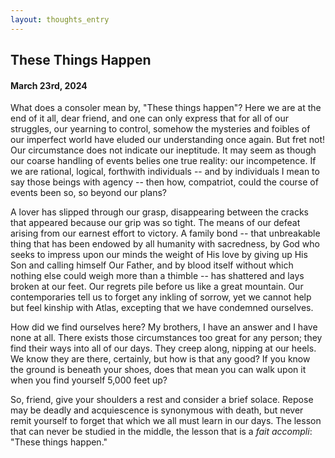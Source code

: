```yaml
---
layout: thoughts_entry
---
```


## These Things Happen

#### March 23rd, 2024

What does a consoler mean by, "These things happen"? Here we are at the end of it all,
dear friend, and one can only express that for all of our struggles, our yearning to
control, somehow the mysteries and foibles of our imperfect world have eluded our
understanding once again. But fret not! Our circumstance does not indicate our ineptitude.
It may seem as though our coarse handling of events belies one true reality: our
incompetence. If we are rational, logical, forthwith individuals -- and by individuals
I mean to say those beings with agency -- then how, compatriot, could the course of
events been so, so beyond our plans?

A lover has slipped through our grasp, disappearing between the cracks that appeared
because our grip was so tight. The means of our defeat arising from our earnest effort
to victory. A family bond -- that unbreakable thing that has been endowed by all humanity
with sacredness, by God who seeks to impress upon our minds the weight of
His love by giving up His Son and calling himself Our Father, and by blood itself without
which nothing else could weigh more than a thimble -- has shattered and lays broken at our
feet. Our regrets pile before us like a great mountain. Our contemporaries tell us to
forget any inkling of sorrow, yet we cannot help but feel kinship with Atlas, excepting that
we have condemned ourselves.

How did we find ourselves here? My brothers, I have an answer and I have none at all. There
exists those circumstances too great for any person; they find their ways into all of our
days. They creep along, nipping at our heels. We know they are there, certainly, but how is
that any good? If you know the ground is beneath your shoes, does that mean you can walk upon
it when you find yourself 5,000 feet up?

So, friend, give your shoulders a rest and consider a brief solace. Repose may be deadly and
acquiescence is synonymous with death, but never remit yourself to forget that which we all must learn
in our days. The lesson that can never be studied in the middle, the lesson that is a *fait accompli*:
"These things happen."
